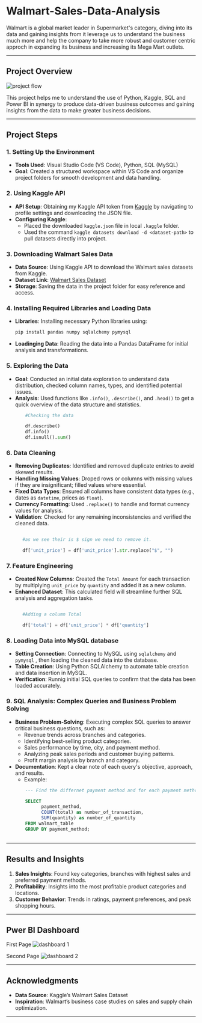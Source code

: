 # Walmart-Sales-Data-Analysis

Walmart is a global market leader in Supermarket's category, diving into its data and gaining insights from it leverage us to understand the business much more and help the company to take more robust and customer centric approch in expanding its business and increasing its Mega Mart outlets.

---

## Project Overview

![project flow](https://github.com/kapoorva13009/Walmart-Sales-Data-Analysis/blob/main/Walmart%20project%20pipeline.png)

This project helps me to understand the use of Python, Kaggle, SQL and Power BI in synergy to produce data-driven business outcomes and gaining insights from the data to make greater business decisions.

---

## Project Steps

### 1. Setting Up the Environment
   - **Tools Used**: Visual Studio Code (VS Code), Python, SQL (MySQL)
   - **Goal**: Created a structured workspace within VS Code and organize project folders for smooth development and data handling.

### 2. Using Kaggle API
   - **API Setup**: Obtaining my Kaggle API token from [Kaggle](https://www.kaggle.com/) by navigating to profile settings and downloading the JSON file.
   - **Configuring Kaggle**: 
      - Placed the downloaded `kaggle.json` file in local `.kaggle` folder.
      - Used the command `kaggle datasets download -d <dataset-path>` to pull datasets directly into project.
        
### 3. Downloading Walmart Sales Data
   - **Data Source**: Using Kaggle API to download the Walmart sales datasets from Kaggle.
   - **Dataset Link**: [Walmart Sales Dataset](https://www.kaggle.com/najir0123/walmart-10k-sales-datasets)
   - **Storage**: Saving the data in the project folder for easy reference and access.

### 4. Installing Required Libraries and Loading Data
   - **Libraries**: Installing necessary Python libraries using:
     ```bash
     pip install pandas numpy sqlalchemy pymysql  
     ```
   - **Loadinging Data**: Reading the data into a Pandas DataFrame for initial analysis and transformations.

### 5. Exploring the Data
   - **Goal**: Conducted an initial data exploration to understand data distribution, checked column names, types, and identified potential issues.
   - **Analysis**: Used functions like `.info()`, `.describe()`, and `.head()` to get a quick overview of the data structure and statistics.
```python
       #Checking the data

       df.describe()
       df.info()
       df.isnull().sum()

```

### 6. Data Cleaning
   - **Removing Duplicates**: Identified and removed duplicate entries to avoid skewed results.
   - **Handling Missing Values**: Droped rows or columns with missing values if they are insignificant; filled values where essential.
   - **Fixed Data Types**: Ensured all columns have consistent data types (e.g., dates as `datetime`, prices as `float`).
   - **Currency Formatting**: Used `.replace()` to handle and format currency values for analysis.
   - **Validation**: Checked for any remaining inconsistencies and verified the cleaned data.
```python

      #as we see their is $ sign we need to remove it.

      df['unit_price'] = df['unit_price'].str.replace("$", "")

```

### 7. Feature Engineering
   - **Created New Columns**: Created the `Total Amount` for each transaction by multiplying `unit_price` by `quantity` and added it as a new column.
   - **Enhanced Dataset**: This calculated field will streamline further SQL analysis and aggregation tasks.
```python

      #Adding a column Total

      df['total'] = df['unit_price'] * df['quantity']

```

### 8. Loading Data into MySQL database
   - **Setting Connection**: Connecting to MySQL using `sqlalchemy` and `pymysql` , then loading the cleaned data into the database.
   - **Table Creation**: Using Python SQLAlchemy to automate table creation and data insertion in MySQL.
   - **Verification**: Runnig initial SQL queries to confirm that the data has been loaded accurately.

### 9. SQL Analysis: Complex Queries and Business Problem Solving
   - **Business Problem-Solving**: Executing complex SQL queries to answer critical business questions, such as:
     - Revenue trends across branches and categories.
     - Identifying best-selling product categories.
     - Sales performance by time, city, and payment method.
     - Analyzing peak sales periods and customer buying patterns.
     - Profit margin analysis by branch and category.
   - **Documentation**: Kept a clear note of each query's objective, approach, and results.
     - Example:
```sql
       --- Find the differnet payment method and for each payment method find number of transaction and number qty sold:

       SELECT
             payment_method,
             COUNT(total) as number_of_transaction,
             SUM(quantity) as number_of_quantity
       FROM walmart_table
       GROUP BY payment_method;
       
```

---

## Results and Insights

1. **Sales Insights**: Found key categories, branches with highest sales and preferred payment methods.
2. **Profitability**: Insights into the most profitable product categories and locations.
3. **Customer Behavior**: Trends in ratings, payment preferences, and peak shopping hours.

---

## Pwer BI Dashboard

First Page
![dashboard 1](https://github.com/kapoorva13009/Walmart-Sales-Data-Analysis/blob/main/Dashboard%201.PNG)

Second Page
![dashboard 2](https://github.com/kapoorva13009/Walmart-Sales-Data-Analysis/blob/main/Dashboard%202.PNG)

---

## Acknowledgments

- **Data Source**: Kaggle’s Walmart Sales Dataset
- **Inspiration**: Walmart’s business case studies on sales and supply chain optimization.

---
